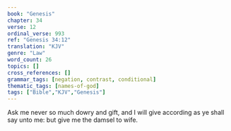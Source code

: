 ```yaml
---
book: "Genesis"
chapter: 34
verse: 12
ordinal_verse: 993
ref: "Genesis 34:12"
translation: "KJV"
genre: "Law"
word_count: 26
topics: []
cross_references: []
grammar_tags: [negation, contrast, conditional]
thematic_tags: [names-of-god]
tags: ["Bible","KJV","Genesis"]
---
```

Ask me never so much dowry and gift, and I will give according as ye shall say unto me: but give me the damsel to wife.
